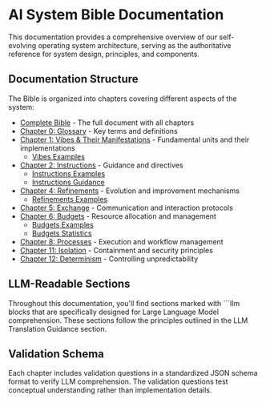 # AI System Bible Documentation

This documentation provides a comprehensive overview of our self-evolving operating system architecture, serving as the authoritative reference for system design, principles, and components.

## Documentation Structure

The Bible is organized into chapters covering different aspects of the system:

- [Complete Bible](Bible.md) - The full document with all chapters
- [Chapter 0: Glossary](chapters/00.%20glossary.md) - Key terms and definitions
- [Chapter 1: Vibes & Their Manifestations](chapters/01.%20vibes.md) - Fundamental units and their implementations
  - [Vibes Examples](chapters/01.%20vibes.examples.md)
- [Chapter 2: Instructions](chapters/02.%20instructions.md) - Guidance and directives
  - [Instructions Examples](chapters/02.%20instructions.examples.md)
  - [Instructions Guidance](chapters/02.%20instructions.guidance.md)
- [Chapter 4: Refinements](chapters/04.%20refinements.md) - Evolution and improvement mechanisms
  - [Refinements Examples](chapters/04.%20refinements.examples.md)
- [Chapter 5: Exchange](chapters/05.%20exchange.md) - Communication and interaction protocols
- [Chapter 6: Budgets](chapters/06.%20budgets.md) - Resource allocation and management
  - [Budgets Examples](chapters/06.%20budgets.examples.md)
  - [Budgets Statistics](chapters/06.%20budgets.stats.md)
- [Chapter 8: Processes](chapters/08.%20processes.md) - Execution and workflow management
- [Chapter 11: Isolation](chapters/11.%20isolation.md) - Containment and security principles
- [Chapter 12: Determinism](chapters/12.%20determinism.md) - Controlling unpredictability

## LLM-Readable Sections

Throughout this documentation, you'll find sections marked with ```llm blocks that are specifically designed for Large Language Model comprehension. These sections follow the principles outlined in the LLM Translation Guidance section.

## Validation Schema

Each chapter includes validation questions in a standardized JSON schema format to verify LLM comprehension. The validation questions test conceptual understanding rather than implementation details.
